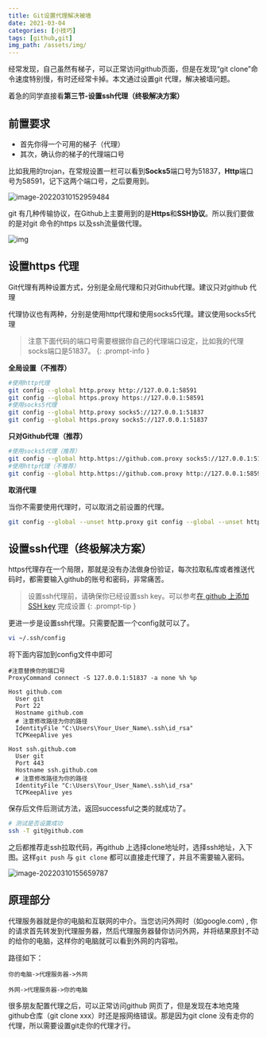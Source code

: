 ```yaml
---
title: Git设置代理解决被墙
date: 2021-03-04
categories: [小技巧]
tags: [github,git]  
img_path: /assets/img/
---
```


经常发现，自己虽然有梯子，可以正常访问github页面，但是在发现“git clone”命令速度特别慢，有时还经常卡掉。本文通过设置git 代理，解决被墙问题。

着急的同学直接看**第三节-设置ssh代理（终极解决方案）**

## 前置要求

- 首先你得一个可用的梯子（代理）
- 其次，确认你的梯子的代理端口号

比如我用的trojan，在常规设置一栏可以看到**Socks5**端口号为51837，**Http**端口号为58591，记下这两个端口号，之后要用到。

![image-20220310152959484](2022-03-05-git设置代理解决被墙.assets/image-20220310152959484.png)

git 有几种传输协议，在Github上主要用到的是**Https**和**SSH协议**。所以我们要做的是对git 命令的https 以及ssh流量做代理。

![img](2022-03-05-git设置代理解决被墙.assets/GIT协议.png)

## 设置https 代理

Git代理有两种设置方式，分别是全局代理和只对Github代理。建议只对github 代理

代理协议也有两种，分别是使用http代理和使用socks5代理。建议使用socks5代理

>注意下面代码的端口号需要根据你自己的代理端口设定，比如我的代理socks端口是51837。
{: .prompt-info }

**全局设置（不推荐）**

```bash
#使用http代理 
git config --global http.proxy http://127.0.0.1:58591
git config --global https.proxy https://127.0.0.1:58591
#使用socks5代理
git config --global http.proxy socks5://127.0.0.1:51837
git config --global https.proxy socks5://127.0.0.1:51837
```

**只对Github代理（推荐）**

```bash
#使用socks5代理（推荐）
git config --global http.https://github.com.proxy socks5://127.0.0.1:51837
#使用http代理（不推荐）
git config --global http.https://github.com.proxy http://127.0.0.1:58591
```

**取消代理**

当你不需要使用代理时，可以取消之前设置的代理。

```bash
git config --global --unset http.proxy git config --global --unset https.proxy
```

## 设置ssh代理（终极解决方案）

https代理存在一个局限，那就是没有办法做身份验证，每次拉取私库或者推送代码时，都需要输入github的账号和密码，非常痛苦。

> 设置ssh代理前，请确保你已经设置ssh key。可以参考[在 github 上添加 SSH key](https://tjfish.github.io/posts/%E5%9C%A8github%E4%B8%8A%E6%B7%BB%E5%8A%A0SSH-key/)  完成设置
{: .prompt-tip }

更进一步是设置ssh代理。只需要配置一个config就可以了。

```bash
vi ~/.ssh/config
```

将下面内容加到config文件中即可

```
#注意替换你的端口号
ProxyCommand connect -S 127.0.0.1:51837 -a none %h %p

Host github.com
  User git
  Port 22
  Hostname github.com
  # 注意修改路径为你的路径
  IdentityFile "C:\Users\Your_User_Name\.ssh\id_rsa"
  TCPKeepAlive yes

Host ssh.github.com
  User git
  Port 443
  Hostname ssh.github.com
  # 注意修改路径为你的路径
  IdentityFile "C:\Users\Your_User_Name\.ssh\id_rsa"
  TCPKeepAlive yes
```

保存后文件后测试方法，返回successful之类的就成功了。

```bash
# 测试是否设置成功
ssh -T git@github.com
```

之后都推荐走ssh拉取代码，再github 上选择clone地址时，选择ssh地址，入下图。这样`git push` 与 `git clone` 都可以直接走代理了，并且不需要输入密码。

![image-20220310155659787](2022-03-05-git设置代理解决被墙.assets/image-20220310155659787.png)

## 原理部分

代理服务器就是你的电脑和互联网的中介。当您访问外网时（如google.com) , 你的请求首先转发到代理服务器，然后代理服务器替你访问外网，并将结果原封不动的给你的电脑，这样你的电脑就可以看到外网的内容啦。

路径如下：

```
你的电脑->代理服务器->外网

外网->代理服务器->你的电脑
```

很多朋友配置代理之后，可以正常访问github 网页了，但是发现在本地克隆github仓库（git clone xxx）时还是报网络错误。那是因为git clone 没有走你的代理，所以需要设置git走你的代理才行。